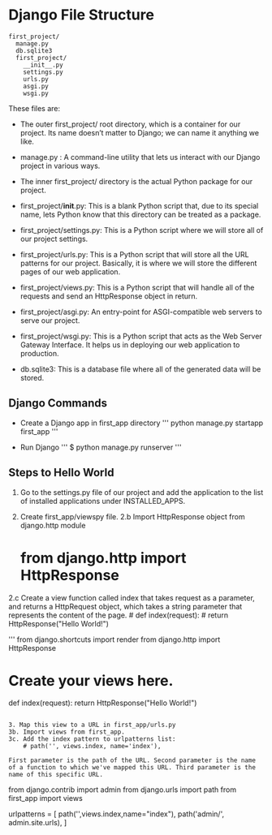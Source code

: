 # Django File Structure

```
first_project/
  manage.py
  db.sqlite3
  first_project/
    __init__.py
    settings.py
    urls.py
    asgi.py
    wsgi.py
```

These files are:

* The outer first_project/ root directory, which is a container for our project. Its name doesn’t matter to Django; we can name it anything we like.

* manage.py : A command-line utility that lets us interact with our Django project in various ways.

* The inner first_project/ directory is the actual Python package for our project.

* first_project/__init__.py: This is a blank Python script that, due to its special name, lets Python know that this directory can be treated as a package.

* first_project/settings.py: This is a Python script where we will store all of our project settings.

* first_project/urls.py: This is a Python script that will store all the URL patterns for our project. Basically, it is where we will store the different pages of our web application.

* first_project/views.py: This is a Python script that will handle all of the requests and send an HttpResponse object in return.

* first_project/asgi.py: An entry-point for ASGI-compatible web servers to serve our project.

* first_project/wsgi.py: This is a Python script that acts as the Web Server Gateway Interface. It helps us in deploying our web application to production.

* db.sqlite3: This is a database file where all of the generated data will be stored.

## Django Commands

* Create a Django app in first_app directory
'''
python manage.py startapp first_app 
'''

* Run Django
'''
$ python manage.py runserver
'''

## Steps to Hello World
1. Go to the settings.py file of our project and add the application to the list of installed applications under INSTALLED_APPS.

2. Create first_app/viewspy file. 
2.b Import HttpResponse object from django.http module
    # from django.http import HttpResponse
2.c Create a view function called index that takes request as a parameter, and returns a HttpRequest object, which takes a string parameter that represents the content of the page.
    # def index(request):
        # return HttpResponse("Hello World!")

'''
from django.shortcuts import render
from django.http import HttpResponse

# Create your views here.

def index(request):
    return HttpResponse("Hello World!")
```

3. Map this view to a URL in first_app/urls.py
3b. Import views from first_app.
3c. Add the index pattern to urlpatterns list: 
    # path('', views.index, name='index'),

First parameter is the path of the URL. Second parameter is the name of a function to which we've mapped this URL. Third parameter is the name of this specific URL.

```
from django.contrib import admin
from django.urls import path
from first_app import views

urlpatterns = [
    path('',views.index,name="index"),
    path('admin/', admin.site.urls),
]
```